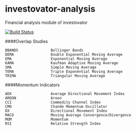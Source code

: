 investovator-analysis
=================

Financial analysis module of investovator

[![Build Status](https://drone.io/github.com/investovator/investovator-analysis/status.png)](https://drone.io/github.com/investovator/investovator-analysis/latest)

####Overlap Studies
```
BBANDS               Bollinger Bands
DEMA                 Double Exponential Moving Average
EMA                  Exponential Moving Average
KAMA                 Kaufman Adaptive Moving Average
SMA                  Simple Moving Average
TEMA                 Triple Exponential Moving Average
TRIMA                Triangular Moving Average
```
####Momentum Indicators
```
ADX                  Average Directional Movement Index
AROON                Aroon
CCI                  Commodity Channel Index
CMO                  Chande Momentum Oscillator
DX                   Directional Movement Index
MACD                 Moving Average Convergence/Divergence
MOM                  Momentum
RSI                  Relative Strength Index 
```

